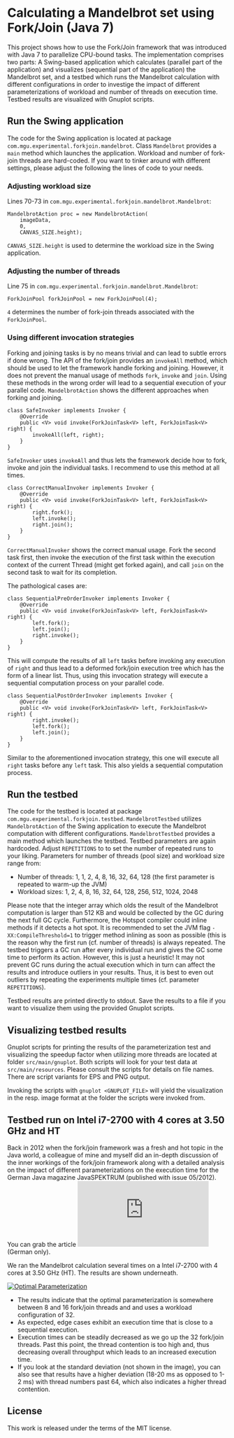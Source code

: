 # Calculating a Mandelbrot set using Fork/Join (Java 7)

This project shows how to use the Fork/Join framework that was introduced with Java 7 to parallelize CPU-bound tasks. The implementation comprises two parts: A Swing-based application which calculates (parallel part of the application) and visualizes (sequential part of the application) the Mandelbrot set, and a testbed which runs the Mandelbrot calculation with different configurations in order to investige the impact of different parameterizations of workload and number of threads on execution time. Testbed results are visualized with Gnuplot scripts.

## Run the Swing application ##

The code for the Swing application is located at package `com.mgu.experimental.forkjoin.mandelbrot`. Class `Mandelbrot` provides a `main` method which launches the application. Workload and number of fork-join threads are hard-coded. If you want to tinker around with different settings, please adjust the following the lines of code to your needs.

### Adjusting workload size ###

Lines 70-73 in `com.mgu.experimental.forkjoin.mandelbrot.Mandelbrot`:
```
MandelbrotAction proc = new MandelbrotAction(
    imageData,
    0,
    CANVAS_SIZE.height);
```
`CANVAS_SIZE.height` is used to determine the workload size in the Swing application.

### Adjusting the number of threads ###

Line 75 in `com.mgu.experimental.forkjoin.mandelbrot.Mandelbrot`:
```
ForkJoinPool forkJoinPool = new ForkJoinPool(4);
```
`4` determines the number of fork-join threads associated with the `ForkJoinPool`.

### Using different invocation strategies ###

Forking and joining tasks is by no means trivial and can lead to subtle errors if done wrong. The API of the fork/join provides an `invokeAll` method, which should be used to let the framework handle forking and joining. However, it does not prevent the manual usage of methods `fork`, `invoke` and `join`. Using these methods in the wrong order will lead to a sequential execution of your parallel code. `MandelbrotAction` shows the different approaches when forking and joining.

```
class SafeInvoker implements Invoker {
    @Override
    public <V> void invoke(ForkJoinTask<V> left, ForkJoinTask<V> right) {
        invokeAll(left, right);
    }
}
```

`SafeInvoker` uses `invokeAll` and thus lets the framework decide how to fork, invoke and join the individual tasks. I recommend to use this method at all times.

```
class CorrectManualInvoker implements Invoker {
    @Override
    public <V> void invoke(ForkJoinTask<V> left, ForkJoinTask<V> right) {
        right.fork();
        left.invoke();
        right.join();
    }
}
```

`CorrectManualInvoker` shows the correct manual usage. Fork the second task first, then invoke the execution of the first task within the execution context of the current Thread (might get forked again), and call `join` on the second task to wait for its completion.

The pathological cases are:

```
class SequentialPreOrderInvoker implements Invoker {
    @Override
    public <V> void invoke(ForkJoinTask<V> left, ForkJoinTask<V> right) {
        left.fork();
        left.join();
        right.invoke();
    }
}
```

This will compute the results of all `left` tasks before invoking any execution of `right` and thus lead to a deformed fork/join execution tree which has the form of a linear list. Thus, using this invocation strategy will execute a sequential computation process on your parallel code.

```
class SequentialPostOrderInvoker implements Invoker {
    @Override
    public <V> void invoke(ForkJoinTask<V> left, ForkJoinTask<V> right) {
        right.invoke();
        left.fork();
        left.join();
    }
}
```

Similar to the aforementioned invocation strategy, this one will execute all `right` tasks before any `left` task. This also yields a sequential computation process.

## Run the testbed ##

The code for the testbed is located at package `com.mgu.experimental.forkjoin.testbed`. `MandelbrotTestbed` utilizes `MandelbrotAction` of the Swing application to execute the Mandelbrot computation with different configurations. `MandelbrotTestbed` provides a main method which launches the testbed. Testbed parameters are again hardcoded. Adjust `REPETITIONS` to to set the number of repeated runs to your liking. Parameters for number of threads (pool size) and workload size range from:

* Number of threads: 1, 1, 2, 4, 8, 16, 32, 64, 128 (the first parameter is repeated to warm-up the JVM)
* Workload sizes: 1, 2, 4, 8, 16, 32, 64, 128, 256, 512, 1024, 2048

Please note that the integer array which olds the result of the Mandelbrot computation is larger than 512 KB and would be collected by the GC during the next full GC cycle. Furthermore, the Hotspot compiler could inline methods if it detects a hot spot. It is recommended to set the JVM flag `-XX:CompileThreshold=1` to trigger method inlining as soon as possible (this is the reason why the first run (cf. number of threads) is always repeated. The testbed triggers a GC run after every individual run and gives the GC some time to perform its action. However, this is just a heuristic! It may not prevent GC runs during the actual execution which in turn can affect the results and introduce outliers in your results. Thus, it is best to even out outliers by repeating the experiments multiple times (cf. parameter `REPETITIONS`).

Testbed results are printed directly to stdout. Save the results to a file if you want to visualize them using the provided Gnuplot scripts.

## Visualizing testbed results ##

Gnuplot scripts for printing the results of the parameterization test and visualizing the speedup factor when utilizing more threads are located at folder `src/main/gnuplot`. Both scripts will look for your test data at `src/main/resources`. Please consult the scripts for details on file names. There are script variants for EPS and PNG output.

Invoking the scripts with `gnuplot <GNUPLOT_FILE>` will yield the visualization in the resp. image format at the folder the scripts were invoked from.

## Testbed run on Intel i7-2700 with 4 cores at 3.50 GHz and HT ##

Back in 2012 when the fork/join framework was a fresh and hot topic in the Java world, a colleague of mine and myself did an in-depth discussion of the inner workings of the fork/join framework along with a detailed analysis on the impact of different parameterizations on the execution time for the German Java magazine JavaSPEKTRUM (published with issue 05/2012). You can grab the article [![here](http://www.accso.de/images/stories/accso/dokumente/2012_guenther-lehmann-javaspektrum-09-12.pdf)](http://www.accso.de/images/stories/accso/dokumente/2012_guenther-lehmann-javaspektrum-09-12.pdf) (German only).

We ran the Mandelbrot calculation several times on a Intel i7-2700 with 4 cores at 3.50 GHz (HT). The results are shown underneath.

[![Optimal Parameterization](https://dl.dropboxusercontent.com/u/8084425/optimal_parameterization.png)](https://dl.dropboxusercontent.com/u/8084425/optimal_parameterization.png)

* The results indicate that the optimal parameterization is somewhere between 8 and 16 fork/join threads and and uses a workload configuration of 32.
* As expected, edge cases exhibit an execution time that is close to a sequential execution.
* Execution times can be steadily decreased as we go up the 32 fork/join threads. Past this point, the thread contention is too high and, thus decreasing overall throughput which leads to an increased execution time.
* If you look at the standard deviation (not shown in the image), you can also see that results have a higher deviation (18-20 ms as opposed to 1-2 ms) with thread numbers past 64, which also indicates a higher thread contention.

## License ##

This work is released under the terms of the MIT license.
